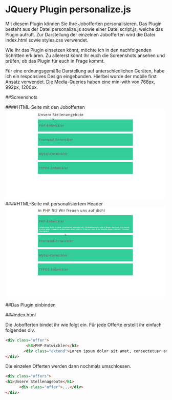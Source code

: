 JQuery Plugin personalize.js
============================

Mit diesem Plugin können Sie Ihre Jobofferten personalisieren. Das Plugin besteht aus der Datei personalize.js sowie einer Datei script.js, welche das Plugin aufruft. Zur Darstellung der einzelnen Jobofferten wird die Datei index.html sowie styles.css verwendet.

Wie Ihr das Plugin einsetzen könnt, möchte ich in den nachfolgenden Schritten erklären.
Zu allererst könnt Ihr euch die Screenshots ansehen und prüfen, ob das Plugin für euch in Frage kommt.

Für eine ordnungsgemäße Darstellung auf unterschiedlichen Geräten, habe ich ein responsives Design eingebunden.
Hierbei wurde der mobile first Ansatz verwendet. Die Media-Queries haben eine min-with von 768px, 992px, 1200px.

##Screenshots

####HTML-Seite mit den Jobofferten
![alt text](https://github.com/bmehler/personalize/raw/master/screenshots/screenshot1.jpg "Job offers")
####HTML-Seite mit personalisiertem Header
![alt text](https://github.com/bmehler/personalize/raw/master/screenshots/screenshot2.jpg "Job offers")

##Das Plugin einbinden

###index.html

Die Jobofferten bindet ihr wie folgt ein. Für jede Offerte erstellt ihr einfach folgendes div.
```HTML
<div class="offer">
         <h3>PHP-Entwickler</h3>
        <div class="extend">Lorem ipsum dolor sit amet, consectetuer adipiscing elit. Morbi malesuada, ante at feugiat tincidunt, enim massa gravida metus, commodo lacinia massa diam vel eros. Proin eget urna. Nunc fringilla neque vitae odio. Vivamus vitae ligula.1</div>
</div>
```

Die einzelen Offerten werden dann nochmals umschlossen.
```HTML
<div class="offers">
<h1>Unsere Stellenagebote</h1>
      <div class="offer">...</div> 
</div>
```
